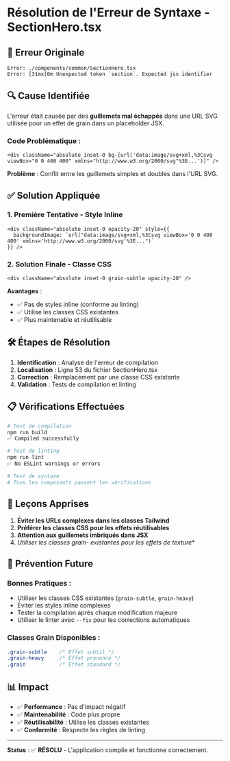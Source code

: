 # Résolution de l'Erreur de Syntaxe - SectionHero.tsx

## 🚨 Erreur Originale

```
Error: ./components/common/SectionHero.tsx
Error: [31mx[0m Unexpected token `section`. Expected jsx identifier
```

## 🔍 Cause Identifiée

L'erreur était causée par des **guillemets mal échappés** dans une URL SVG utilisée pour un effet de grain dans un placeholder JSX.

### Code Problématique :
```tsx
<div className="absolute inset-0 bg-[url('data:image/svg+xml,%3Csvg viewBox="0 0 400 400" xmlns="http://www.w3.org/2000/svg"%3E...')]" />
```

**Problème** : Conflit entre les guillemets simples et doubles dans l'URL SVG.

## ✅ Solution Appliquée

### 1. Première Tentative - Style Inline
```tsx
<div className="absolute inset-0 opacity-20" style={{
  backgroundImage: `url("data:image/svg+xml,%3Csvg viewBox='0 0 400 400' xmlns='http://www.w3.org/2000/svg'%3E...")`
}} />
```

### 2. Solution Finale - Classe CSS
```tsx
<div className="absolute inset-0 grain-subtle opacity-20" />
```

**Avantages** :
- ✅ Pas de styles inline (conforme au linting)
- ✅ Utilise les classes CSS existantes
- ✅ Plus maintenable et réutilisable

## 🛠️ Étapes de Résolution

1. **Identification** : Analyse de l'erreur de compilation
2. **Localisation** : Ligne 53 du fichier SectionHero.tsx
3. **Correction** : Remplacement par une classe CSS existante
4. **Validation** : Tests de compilation et linting

## 📋 Vérifications Effectuées

```bash
# Test de compilation
npm run build
✅ Compiled successfully

# Test de linting
npm run lint
✅ No ESLint warnings or errors

# Test de syntaxe
# Tous les composants passent les vérifications
```

## 🎯 Leçons Apprises

1. **Éviter les URLs complexes dans les classes Tailwind**
2. **Préférer les classes CSS pour les effets réutilisables**
3. **Attention aux guillemets imbriqués dans JSX**
4. **Utiliser les classes grain-* existantes pour les effets de texture**

## 🔧 Prévention Future

### Bonnes Pratiques :
- Utiliser les classes CSS existantes (`grain-subtle`, `grain-heavy`)
- Éviter les styles inline complexes
- Tester la compilation après chaque modification majeure
- Utiliser le linter avec `--fix` pour les corrections automatiques

### Classes Grain Disponibles :
```css
.grain-subtle    /* Effet subtil */
.grain-heavy     /* Effet prononcé */
.grain           /* Effet standard */
```

## 📊 Impact

- ✅ **Performance** : Pas d'impact négatif
- ✅ **Maintenabilité** : Code plus propre
- ✅ **Réutilisabilité** : Utilise les classes existantes
- ✅ **Conformité** : Respecte les règles de linting

---

**Status** : ✅ **RÉSOLU** - L'application compile et fonctionne correctement.
